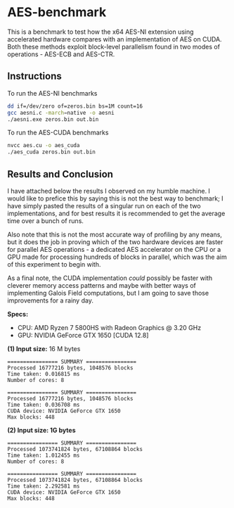 # AES-benchmark

This is a benchmark to test how the x64 AES-NI extension using accelerated hardware compares with an implementation of AES on CUDA. Both these methods exploit block-level parallelism found in two modes of operations - AES-ECB and AES-CTR.

## Instructions

To run the AES-NI benchmarks

```bash
dd if=/dev/zero of=zeros.bin bs=1M count=16
gcc aesni.c -march=native -o aesni
./aesni.exe zeros.bin out.bin
```

To run the AES-CUDA benchmarks

```bash
nvcc aes.cu -o aes_cuda
./aes_cuda zeros.bin out.bin
```

## Results and Conclusion

I have attached below the results I observed on my humble machine. I would like to prefice this by saying this is not the best way to benchmark; I have simply pasted the results of a singular run on each of the two implementations, and for best results it is recommended to get the average time over a bunch of runs.

Also note that this is not the most accurate way of profiling by any means, but it does the job in proving which of the two hardware devices are faster for parallel AES operations - a dedicated AES accelerator on the CPU or a GPU made for processing hundreds of blocks in parallel, which was the aim of this experiment to begin with.

As a final note, the CUDA implementation _could_ possibly be faster with cleverer memory access patterns and maybe with better ways of implementing Galois Field computations, but I am going to save those improvements for a rainy day.

**Specs:**
- CPU: AMD Ryzen 7 5800HS with Radeon Graphics @ 3.20 GHz
- GPU: NVIDIA GeForce GTX 1650 [CUDA 12.8]

**(1) Input size:** 16 M bytes

```
================ SUMMARY ================
Processed 16777216 bytes, 1048576 blocks
Time taken: 0.016815 ms
Number of cores: 8
```

```
================ SUMMARY ================
Processed 16777216 bytes, 1048576 blocks
Time taken: 0.036708 ms
CUDA device: NVIDIA GeForce GTX 1650
Max blocks: 448
```

**(2) Input size: 1G bytes**

```
================ SUMMARY ================
Processed 1073741824 bytes, 67108864 blocks
Time taken: 1.012455 ms
Number of cores: 8
```

```
================ SUMMARY ================
Processed 1073741824 bytes, 67108864 blocks
Time taken: 2.292581 ms
CUDA device: NVIDIA GeForce GTX 1650
Max blocks: 448
```
